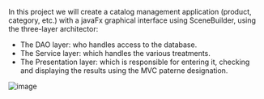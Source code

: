 In this project we will create a catalog management application (product, category, etc.) with a javaFx graphical interface using SceneBuilder, using the three-layer architector:
* The DAO layer: who handles access to the database.
* The Service layer: which handles the various treatments.
* The Presentation layer: which is responsible for entering it, checking and displaying the results using the MVC paterne designation. 

![image](https://user-images.githubusercontent.com/102489525/235124070-7efba2ee-af50-46d8-a35e-a89d77812a87.png)

